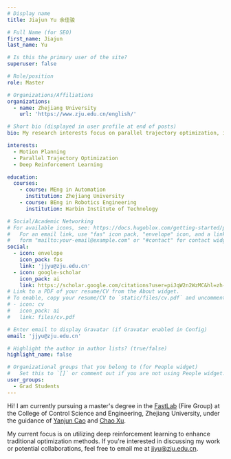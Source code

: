 ```yaml
---
# Display name
title: Jiajun Yu 余佳骏

# Full Name (for SEO)
first_name: Jiajun
last_name: Yu

# Is this the primary user of the site?
superuser: false

# Role/position
role: Master

# Organizations/Affiliations
organizations:
  - name: Zhejiang University
    url: 'https://www.zju.edu.cn/english/'

# Short bio (displayed in user profile at end of posts)
bio: My research interests focus on parallel trajectory optimization, integrating deep reinforcement learning with optimization methods.

interests:
  - Motion Planning
  - Parallel Trajectory Optimization
  - Deep Reinforcement Learning

education:
  courses:
    - course: MEng in Automation
      institution: Zhejiang University
    - course: BEng in Robotics Engineering 
      institution: Harbin Institute of Technology

# Social/Academic Networking
# For available icons, see: https://docs.hugoblox.com/getting-started/page-builder/#icons
#   For an email link, use "fas" icon pack, "envelope" icon, and a link in the
#   form "mailto:your-email@example.com" or "#contact" for contact widget.
social:
  - icon: envelope
    icon_pack: fas
    link: 'jjyu@zju.edu.cn'
  - icon: google-scholar
    icon_pack: ai
    link: https://scholar.google.com/citations?user=piJqW2n2WzMC&hl=zh-en&oi=sra
# Link to a PDF of your resume/CV from the About widget.
# To enable, copy your resume/CV to `static/files/cv.pdf` and uncomment the lines below.
# - icon: cv
#   icon_pack: ai
#   link: files/cv.pdf

# Enter email to display Gravatar (if Gravatar enabled in Config)
email: 'jjyu@zju.edu.cn'

# Highlight the author in author lists? (true/false)
highlight_name: false

# Organizational groups that you belong to (for People widget)
#   Set this to `[]` or comment out if you are not using People widget.
user_groups:
  - Grad Students
---
```


Hi! I am currently pursuing a master's degree in the [FastLab](http://zju-fast.com/) (Fire Group) at the College of Control Science and Engineering, Zhejiang University, under the guidance of [Yanjun Cao](http://zju-fast.com/research-group/yanjun-cao/) and [Chao Xu](http://zju-fast.com/research-group/chao-xu/).

My current focus is on utilizing deep reinforcement learning to enhance traditional optimization methods.
If you're interested in discussing my work or potential collaborations, feel free to email me at jjyu@zju.edu.cn.